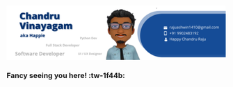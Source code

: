 ![cover](https://github.com/HAPPY-CHANDRU-RAJU/HAPPY-CHANDRU-RAJU/blob/master/Chandru%20Vinayagam.png?raw=true)

### Fancy seeing you here! :tw-1f44b:
